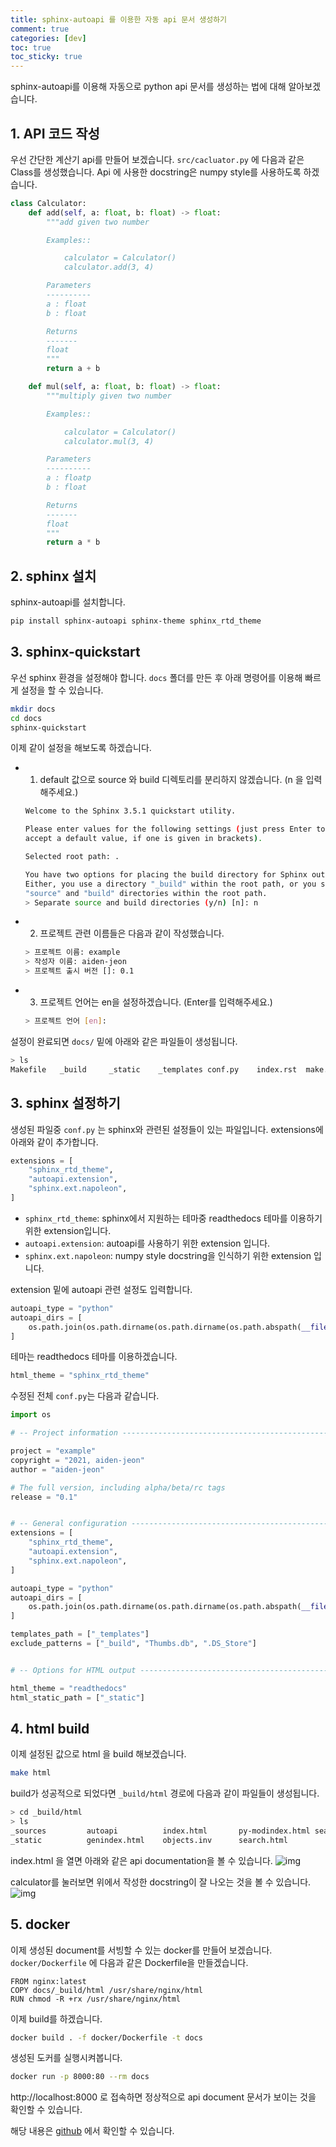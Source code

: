 ```yaml
---
title: sphinx-autoapi 를 이용한 자동 api 문서 생성하기
comment: true
categories: [dev]
toc: true
toc_sticky: true
---
```


sphinx-autoapi를 이용해 자동으로 python api 문서를 생성하는 법에 대해 알아보겠습니다.

## 1. API 코드 작성
우선 간단한 계산기 api를 만들어 보겠습니다.
`src/cacluator.py` 에 다음과 같은 Class를 생성했습니다.
Api 에 사용한 docstring은 numpy style를 사용하도록 하겠습니다.

```python
class Calculator:
    def add(self, a: float, b: float) -> float:
        """add given two number

        Examples::

            calculator = Calculator()
            calculator.add(3, 4)

        Parameters
        ----------
        a : float
        b : float

        Returns
        -------
        float
        """
        return a + b

    def mul(self, a: float, b: float) -> float:
        """multiply given two number

        Examples::

            calculator = Calculator()
            calculator.mul(3, 4)

        Parameters
        ----------
        a : floatp
        b : float

        Returns
        -------
        float
        """
        return a * b
```

## 2. sphinx 설치
sphinx-autoapi를 설치합니다.

```bash
pip install sphinx-autoapi sphinx-theme sphinx_rtd_theme
```

## 3. sphinx-quickstart
우선 sphinx 환경을 설정해야 합니다. `docs` 폴더를 만든 후  아래 명령어를 이용해 빠르게 설정을 할 수 있습니다. 
```bash
mkdir docs
cd docs
sphinx-quickstart
```

이제 같이 설정을 해보도록 하겠습니다.

- 1. default 값으로 source 와 build 디렉토리를 분리하지 않겠습니다. (n 을 입력해주세요.)
    ```bash
    Welcome to the Sphinx 3.5.1 quickstart utility.

    Please enter values for the following settings (just press Enter to
    accept a default value, if one is given in brackets).

    Selected root path: .

    You have two options for placing the build directory for Sphinx output.
    Either, you use a directory "_build" within the root path, or you separate
    "source" and "build" directories within the root path.
    > Separate source and build directories (y/n) [n]: n
    ```
- 2. 프로젝트 관련 이름들은 다음과 같이 작성했습니다.
    ```bash
    > 프로젝트 이름: example
    > 작성자 이름: aiden-jeon
    > 프로젝트 출시 버전 []: 0.1
    ```
- 3. 프로젝트 언어는 en을 설정하겠습니다. (Enter를 입력해주세요.)
    ```bash
    > 프로젝트 언어 [en]: 
    ```

설정이 완료되면 `docs/` 밑에 아래와 같은 파일들이 생성됩니다.
```bash
> ls
Makefile   _build     _static    _templates conf.py    index.rst  make.bat
```

## 3. sphinx 설정하기
생성된 파일중 `conf.py` 는 sphinx와 관련된 설정들이 있는 파일입니다.
extensions에 아래와 같이 추가합니다.
```python
extensions = [
    "sphinx_rtd_theme",
    "autoapi.extension",
    "sphinx.ext.napoleon",
]
```
- `sphinx_rtd_theme`: sphinx에서 지원하는 테마중 readthedocs 테마를 이용하기 위한 extension입니다.
- `autoapi.extension`: autoapi를 사용하기 위한 extension 입니다.
- `sphinx.ext.napoleon`: numpy style docstring을 인식하기 위한 extension 입니다.

extension 밑에 autoapi 관련 설정도 입력합니다.
```python
autoapi_type = "python"
autoapi_dirs = [
    os.path.join(os.path.dirname(os.path.dirname(os.path.abspath(__file__))), "src")
]
```

테마는 readthedocs 테마를 이용하겠습니다.
```python
html_theme = "sphinx_rtd_theme"
```

수정된 전체 `conf.py`는 다음과 같습니다.
```python
import os

# -- Project information -----------------------------------------------------

project = "example"
copyright = "2021, aiden-jeon"
author = "aiden-jeon"

# The full version, including alpha/beta/rc tags
release = "0.1"


# -- General configuration ---------------------------------------------------
extensions = [
    "sphinx_rtd_theme",
    "autoapi.extension",
    "sphinx.ext.napoleon",
]

autoapi_type = "python"
autoapi_dirs = [
    os.path.join(os.path.dirname(os.path.dirname(os.path.abspath(__file__))), "src")
]

templates_path = ["_templates"]
exclude_patterns = ["_build", "Thumbs.db", ".DS_Store"]


# -- Options for HTML output -------------------------------------------------

html_theme = "readthedocs"
html_static_path = ["_static"]

```


## 4. html build
이제 설정된 값으로 html 을 build 해보겠습니다.
```bash
make html
```

build가 성공적으로 되었다면 `_build/html` 경로에 다음과 같이 파일들이 생성됩니다.
```bash
> cd _build/html
> ls
_sources         autoapi          index.html       py-modindex.html searchindex.js
_static          genindex.html    objects.inv      search.html
```

index.html 을 열면 아래와 같은 api documentation을 볼 수 있습니다.
![img](/assets/imgs/github/sphinx-autoapi-0.png)

calculator를 눌러보면 위에서 작성한 docstring이 잘 나오는 것을 볼 수 있습니다.
![img](/assets/imgs/github/sphinx-autoapi-1.png)


## 5. docker
이제 생성된 document를 서빙할 수 있는 docker를 만들어 보겠습니다.
`docker/Dockerfile` 에 다음과 같은 Dockerfile을 만들겠습니다.
```docker
FROM nginx:latest
COPY docs/_build/html /usr/share/nginx/html
RUN chmod -R +rx /usr/share/nginx/html
```

이제 build를 하겠습니다.
```bash
docker build . -f docker/Dockerfile -t docs
```

생성된 도커를 실행시켜봅니다.
```bash
docker run -p 8000:80 --rm docs
```

http://localhost:8000 로 접속하면 정상적으로 api document 문서가 보이는 것을 확인할 수 있습니다.

해당 내용은 [github](https://github.com/Aiden-Jeon/github-cicd) 에서 확인할 수 있습니다.